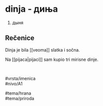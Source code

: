 # dinja - диња

1. дыня  

## Rečenice

Dinja je bila [[veoma]] slatka i sočna.  

Na [[pijaca|pijaci]] sam kupio tri mirisne dinje.  

<br>

#vrsta/imenica  
#nivo/A1  

#tema/hrana  
#tema/priroda  
